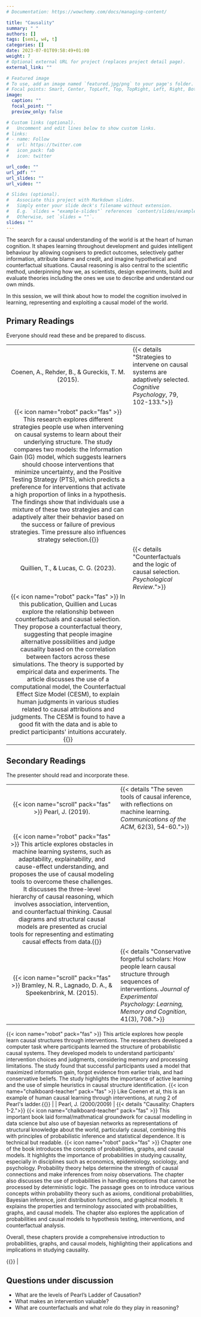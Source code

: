 ```yaml
---
# Documentation: https://wowchemy.com/docs/managing-content/

title: "Causality"
summary: " "
authors: []
tags: [sem1, w4, t]
categories: []
date: 2023-07-01T09:58:49+01:00
weight: 7
# Optional external URL for project (replaces project detail page).
external_link: ""

# Featured image
# To use, add an image named `featured.jpg/png` to your page's folder.
# Focal points: Smart, Center, TopLeft, Top, TopRight, Left, Right, BottomLeft, Bottom, BottomRight.
image:
  caption: ""
  focal_point: ""
  preview_only: false

# Custom links (optional).
#   Uncomment and edit lines below to show custom links.
# links:
# - name: Follow
#   url: https://twitter.com
#   icon_pack: fab
#   icon: twitter

url_code: ""
url_pdf: ""
url_slides: ""
url_video: ""

# Slides (optional).
#   Associate this project with Markdown slides.
#   Simply enter your slide deck's filename without extension.
#   E.g. `slides = "example-slides"` references `content/slides/example-slides.md`.
#   Otherwise, set `slides = ""`.
slides: ""
---
```


The search for a causal understanding of the world is at the heart of human cognition. It shapes learning throughout development and guides intelligent behaviour by allowing cognisers to predict outcomes, selectively gather information, attribute blame and credit, and imagine hypothetical and counterfactual situations. Causal reasoning is also central to the scientific method, underpinning how we, as scientists, design experiments, build and evaluate theories including the ones we use to describe and understand our own minds.

In this session, we will think about how to model the cognition involved in learning, representing and exploiting a causal model of the world.

## Primary Readings

Everyone should read these and be prepared to discuss.

|  |  |
|:----:|:-----|
| Coenen, A., Rehder, B., & Gureckis, T. M. (2015).   |  {{< details "Strategies to intervene on causal systems are adaptively selected. *Cognitive Psychology*, 79, 102-133.">}}
{{< icon name="robot" pack="fas" >}} This research explores different strategies people use when intervening on causal systems to learn about their underlying structure. The study compares two models: the Information Gain (IG) model, which suggests learners should choose interventions that minimize uncertainty, and the Positive Testing Strategy (PTS), which predicts a preference for interventions that activate a high proportion of links in a hypothesis. The findings show that individuals use a mixture of these two strategies and can adaptively alter their behavior based on the success or failure of previous strategies. Time pressure also influences strategy selection.{{</details>}} |
|  Quillien, T., & Lucas, C. G. (2023).  |  {{< details "Counterfactuals and the logic of causal selection. *Psychological Review*.">}}
{{< icon name="robot" pack="fas" >}} In this publication, Quillien and Lucas explore the relationship between counterfactuals and causal selection. They propose a counterfactual theory, suggesting that people imagine alternative possibilities and judge causality based on the correlation between factors across these simulations. The theory is supported by empirical data and experiments. The article discusses the use of a computational model, the Counterfactual Effect Size Model (CESM), to explain human judgments in various studies related to causal attributions and judgments. The CESM is found to have a good fit with the data and is able to predict participants' intuitions accurately.{{</details>}} |

## Secondary Readings

The presenter should read and incorporate these.

|  |  |
|:----:|:-----|
| {{< icon name="scroll" pack="fas" >}} Pearl, J. (2019). | {{< details "The seven tools of causal inference, with reflections on machine learning. *Communications of the ACM*, 62(3), 54-60.">}}
{{< icon name="robot" pack="fas" >}} This article explores obstacles in machine learning systems, such as adaptability, explainability, and cause-effect understanding, and proposes the use of causal modeling tools to overcome these challenges. It discusses the three-level hierarchy of causal reasoning, which involves association, intervention, and counterfactual thinking. Causal diagrams and structural causal models are presented as crucial tools for representing and estimating causal effects from data.{{</details>}} |
{{< icon name="scroll" pack="fas" >}} Bramley, N. R., Lagnado, D. A., & Speekenbrink, M. (2015). | {{< details "Conservative forgetful scholars: How people learn causal structure through sequences of interventions. *Journal of Experimental Psychology: Learning, Memory and Cognition*, 41(3), 708.">}}
{{< icon name="robot" pack="fas" >}} This article explores how people learn causal structures through interventions. The researchers developed a computer task where participants learned the structure of probabilistic causal systems. They developed models to understand participants' intervention choices and judgments, considering memory and processing limitations. The study found that successful participants used a model that maximized information gain, forgot evidence from earlier trials, and had conservative beliefs. The study highlights the importance of active learning and the use of simple heuristics in causal structure identification.
{{< icon name="chalkboard-teacher" pack="fas" >}} Like Coenen et al, this is an example of human causal learning through interventions, at rung 2 of Pearl's ladder.{{</details>}} |
|  Pearl, J. (2000/2009) |  {{< details "Causality: Chapters 1-2.">}}
{{< icon name="chalkboard-teacher" pack="fas" >}} This important book laid formal/mathmatical groundwork for causal modelling in data science but also use of bayesian networks as representations of structural knowledge about the world, particularly causal, combining this with principles of probabilistic inference and statistical dependence. It is technical but readable.
{{< icon name="robot" pack="fas" >}} Chapter one of the book introduces the concepts of probabilities, graphs, and causal models. It highlights the importance of probabilities in studying causality, especially in disciplines such as economics, epidemiology, sociology, and psychology. Probability theory helps determine the strength of causal connections and make inferences from noisy observations. The chapter also discusses the use of probabilities in handling exceptions that cannot be processed by deterministic logic. The passage goes on to introduce various concepts within probability theory such as axioms, conditional probabilities, Bayesian inference, joint distribution functions, and graphical models. It explains the properties and terminology associated with probabilities, graphs, and causal models. The chapter also explores the application of probabilities and causal models to hypothesis testing, interventions, and counterfactual analysis.

Overall, these chapters provide a comprehensive introduction to probabilities, graphs, and causal models, highlighting their applications and implications in studying causality.

 {{</details>}} |





## Questions under discussion

- What are the levels of Pearl’s Ladder of Causation?
- What makes an intervention valuable?
- What are counterfactuals and what role do they play in reasoning?

